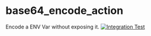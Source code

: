 # base64_encode_action
Encode a ENV Var without exposing it.
[![Integration Test](https://github.com/bohn002/base64_encode_action/actions/workflows/integration.yml/badge.svg)](https://github.com/bohn002/base64_encode_action/actions/workflows/integration.yml)